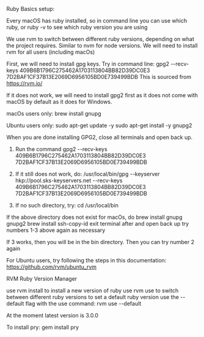 Ruby Basics setup:

Every macOS has ruby installed, so in command line you can use which ruby, or ruby -v to see which ruby version you are using

We use rvm to switch between different ruby versions, depending on what the project requires. Similar to nvm for node versions.  We will need to install rvm for all users (including macOs)

First, we will need to install gpg keys. Try in command line: gpg2 --recv-keys 409B6B1796C275462A1703113804BB82D39DC0E3 7D2BAF1CF37B13E2069D6956105BD0E739499BDB
This is sourced from https://rvm.io/

If it does not work, we will need to install gpg2 first as it does not come with macOS by default as it does for Windows. 

macOs users only: brew install gnupg

Ubuntu users only: sudo apt-get update -y 
                   sudo apt-get install -y gnupg2

When you are done installing GPG2, close all terminals and open back up.

1. Run the command gpg2 --recv-keys 409B6B1796C275462A1703113804BB82D39DC0E3 7D2BAF1CF37B13E2069D6956105BD0E739499BDB

2. If it still does not work, do:
 /usr/local/bin/gpg --keyserver hkp://pool.sks-keyservers.net --recv-keys 409B6B1796C275462A1703113804BB82D39DC0E3 7D2BAF1CF37B13E2069D6956105BD0E739499BDB

3. If no such directory, try:
 cd /usr/local/bin

If the above directory does not exist for macOs, do
    brew install gnupg gnupg2
    brew install ssh-copy-id
    exit terminal after and open back up
    try numbers 1-3 above again as necessary

If 3 works, then you will be in the bin directory. Then you can try number 2 again

For Ubuntu users, try following the steps in this documentation: https://github.com/rvm/ubuntu_rvm
    
RVM Ruby Version Manager

use rvm install <version> to install a new version of ruby use rvm use <version> to switch between different ruby versions to set a default ruby version use the --default flag with the use command: rvm use --default <version>

At the moment latest version is 3.0.0


To install pry: gem install pry